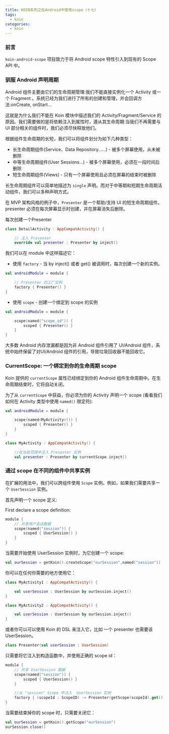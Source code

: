 ```yaml
---
title: KOIN系列之在Android中使用scope（十七）
tags:
  - koin
categories:
  - koin
---
```


### 前言

`koin-android-scope` 项目致力于将 Android scope 特性引入到现有的 Scope API 中。

### 驯服 Android 声明周期

Android 组件主要由它们的生命周期管理:我们不能直接实例化一个 Activity 或一个 Fragment 。系统已经为我们进行了所有的创建和管理，并会回调方法:onCreate, onStart…

这就是为什么我们不能在 Koin 模块中描述我们的 Activity/Fragment/Service 的原因。我们需要做的是将依赖注入到属性时，遵从其生命周期:当我们不再需要与 UI 部分相关的组件时，我们必须尽快释放他们。

根据组件生命周期的长短，我们可以将组件划分为如下几种类型：

- 长生命周期组件(Service、Data Repository……) - 被多个屏幕使用，从未被删除
- 中等生命周期组件(User Sessions…) - 被多个屏幕使用，必须在一段时间后删除
- 短生命周期组件(Views) - 只有一个屏幕使用且必须在屏幕的结束时被删除

长生命周期组件可以简单地描述为 `single` 声明。而对于中等期和短期生命周期活动组件，我们可以多种声明方式。

在 MVP 架构风格的例子中，`Presenter` 是一个帮助/支持 UI 的短生命周期组件。presenter 必须在每次屏幕显示时创建，并在屏幕消失后删除。

每次创建一个Presenter

```kotlin
class DetailActivity : AppCompatActivity() {

    // 注入 Presenter
    override val presenter : Presenter by inject()
```

我们可以在 module 中这样描述它：

- 使用 `factory` - 当 by inject() 或者 get() 被调用时，每次创建一个新的实例。

```kotlin
val androidModule = module {

    // Presenter 的工厂实例
    factory { Presenter() }
}
```

- 使用 `scope` - 创建一个绑定到 scope 的实例

```kotlin
val androidModule = module {

    scope(named("scope_id")) {
        scoped { Presenter() }
    }
}
```

大多数 Android 内存泄漏都是因为非 Android 组件引用了 UI/Android 组件，系统中始终保留了对UI/Android 组件的引用，导致垃圾回收器不能回收它。

### CurrentScope: 一个绑定到你的生命周期 scope

Koin 提供的 `currentScope` 属性已经绑定到你的 Android 组件生命周期中。在生命周期结束时，它将自动关闭。

为了从 `currentScope` 中获益，你必须为你的 Activity 声明一个 scope (看看我们如何在 Activity 类型中使用 `named()` 限定符):

```kotlin
val androidModule = module {

    scope(named<MyActivity>()) {
        scoped { Presenter() }
    }
}
```

```kotlin
class MyActivity : AppCompatActivity() {

    //在当前范围中注入 Presenter 实例
    val presenter : Presenter by currentScope.inject()
```

### 通过 scope 在不同的组件中共享实例

在扩展的用法中，我们可以跨组件使用 `Scope` 实例。例如，如果我们需要共享一个 `UserSession` 实例。

首先声明一个 scope 定义:

First declare a scope definition:

```kotlin
module {
    // 共享用户会话数据
    scope(named("session")) {
        scoped { UserSession() }
    }
}
```

当需要开始使用 UserSession 实例时，为它创建一个 scope:

```kotlin
val ourSession = getKoin().createScope("ourSession",named("session"))
```

你可以在任何你需要的地方使用它：

```kotlin
class MyActivity1 : AppCompatActivity() {

    val userSession : UserSession by ourSession.inject()
}

class MyActivity2 : AppCompatActivity() {

    val userSession : UserSession by ourSession.inject()
}
```

或者你可以可以使用 Koin 的 DSL 来注入它，比如 一个 presenter 也需要该 UserSession。

```kotlin
class Presenter(val userSession : UserSession)
```

只需要将它注入到构造函数中，并使用正确的 scope id：

```kotlin
module {
    // 共享 UserSession 数据
    scope(named("session")) {
        scoped { UserSession() }
    }

    //从 "session" Scope 中注入  UserSession 实例
    factory { (scopeId : ScopeID) -> Presenter(getScope(scopeId).get())}
}
```

当需要结束掉你的 scope 时，只需要关闭它：

```kotlin
val ourSession = getKoin().getScope("ourSession")
ourSession.close()
```
